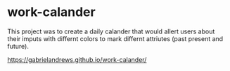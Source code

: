 # work-calander

This project was to create a daily calander that would allert users about their imputs with differnt colors to mark differnt attriutes (past present and future). 

https://gabrielandrews.github.io/work-calander/
